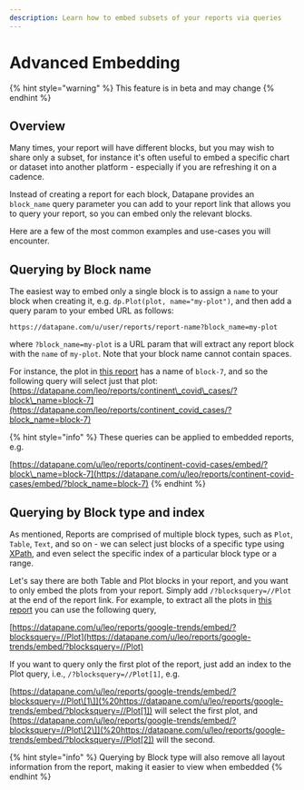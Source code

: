 ```yaml
---
description: Learn how to embed subsets of your reports via queries
---
```


# Advanced Embedding

{% hint style="warning" %}
This feature is in beta and may change
{% endhint %}

## Overview

Many times, your report will have different blocks, but you may wish to share only a subset, for instance it's often useful to embed a specific chart or dataset into another platform - especially if you are refreshing it on a cadence. 

Instead of creating a report for each block, Datapane provides an `block_name` query parameter you can add to your report link that allows you to query your report, so you can embed only the relevant blocks.

Here are a few of the most common examples and use-cases you will encounter.

## Querying by Block name

The easiest way to embed only a single block is to assign a `name` to your block when creating it, e.g. `dp.Plot(plot, name="my-plot")`, and then add a query param to your embed URL as follows: 

```text
https://datapane.com/u/user/reports/report-name?block_name=my-plot
```

where `?block_name=my-plot` is a URL param that will extract any report block with the `name` of `my-plot`. Note that your block name cannot contain spaces. 

For instance, the plot in [this report](https://datapane.com/leo/reports/continent_covid_cases) has a name of `block-7`, and so the following query will select just that plot: [https://datapane.com/leo/reports/continent\_covid\_cases/?block\_name=block-7](https://datapane.com/leo/reports/continent_covid_cases/?block_name=block-7)

{% hint style="info" %}
These queries can be applied to embedded reports, e.g.

[https://datapane.com/u/leo/reports/continent-covid-cases/embed/?block\_name=block-7](https://datapane.com/u/leo/reports/continent-covid-cases/embed/?block_name=block-7)
{% endhint %}

## Querying by Block type and index

As mentioned, Reports are comprised of multiple block types, such as `Plot`, `Table`, `Text`, and so on - we can select just blocks of a specific type using [XPath](https://developer.mozilla.org/en-US/docs/Web/XPath), and even select the specific index of a particular block type or a range.

Let's say there are both Table and Plot blocks in your report, and you want to only embed the plots from your report. Simply add `/?blocksquery=//Plot` at the end of the report link. For example, to extract all the plots in [this report](https://datapane.com/u/leo/reports/google-trends/) you can use the following query,

[https://datapane.com/u/leo/reports/google-trends/embed/?blocksquery=//Plot](https://datapane.com/u/leo/reports/google-trends/embed/?blocksquery=//Plot)

If you want to query only the first plot of the report, just add an index to the Plot query, i.e., `/?blocksquery=//Plot[1]`, e.g.

[https://datapane.com/u/leo/reports/google-trends/embed/?blocksquery=//Plot\[1\]](%20https://datapane.com/u/leo/reports/google-trends/embed/?blocksquery=//Plot[1]) will select the first plot, and [https://datapane.com/u/leo/reports/google-trends/embed/?blocksquery=//Plot\[2\]](%20https://datapane.com/u/leo/reports/google-trends/embed/?blocksquery=//Plot[2]) will the second.

{% hint style="info" %}
Querying by Block type will also remove all layout information from the report, making it easier to view when embedded
{% endhint %}

